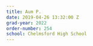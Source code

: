 ```yaml
---
title: Aum P.
date: 2019-04-26 13:32:00 Z
grad-year: 2022
order-number: 254
school: Chelmsford High School
---
```


